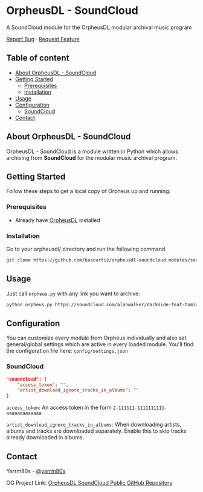 <!-- PROJECT INTRO -->

OrpheusDL - SoundCloud
=================

A SoundCloud module for the OrpheusDL modular archival music program

[Report Bug](https://github.com/bascurtiz/orpheusdl-soundcloud/issues)
·
[Request Feature](https://github.com/bascurtiz/orpheusdl-soundcloud/issues)


## Table of content

- [About OrpheusDL - SoundCloud](#about-orpheusdl-soundcloud)
- [Getting Started](#getting-started)
    - [Prerequisites](#prerequisites)
    - [Installation](#installation)
- [Usage](#usage)
- [Configuration](#configuration)
    - [SoundCloud](#soundcloud)
- [Contact](#contact)


<!-- ABOUT ORPHEUS -->
## About OrpheusDL - SoundCloud

OrpheusDL - SoundCloud is a module written in Python which allows archiving from **SoundCloud** for the modular music archival program.


<!-- GETTING STARTED -->
## Getting Started

Follow these steps to get a local copy of Orpheus up and running:

### Prerequisites

* Already have [OrpheusDL](https://github.com/bascurtiz/orpheusdl) installed

### Installation

Go to your orpheusdl/ directory and run the following command
   ```sh
   git clone https://github.com/bascurtiz/orpheusdl-soundcloud modules/soundcloud
   ```

<!-- USAGE EXAMPLES -->
## Usage

Just call `orpheus.py` with any link you want to archive:

```sh
python orpheus.py https://soundcloud.com/alanwalker/darkside-feat-tomine-harket-au
```

<!-- CONFIGURATION -->
## Configuration

You can customize every module from Orpheus individually and also set general/global settings which are active in every
loaded module. You'll find the configuration file here: `config/settings.json`

### SoundCloud
```json
"soundcloud": {
    "access_token": "",
    "artist_download_ignore_tracks_in_albums": ""
}
```
`access_token`: An access token in the form `2-111111-1111111111-aaaaaaaaaaaaa`

`artist_download_ignore_tracks_in_albums`: When downloading artists, albums and tracks are downloaded separately. Enable this to skip tracks already downloaded in albums.

<!-- Contact -->
## Contact

Yarrm80s - [@yarrm80s](https://github.com/yarrm80s)

OG Project Link: [OrpheusDL SoundCloud Public GitHub Repository](https://github.com/yarrm80s/orpheusdl-soundcloud)
